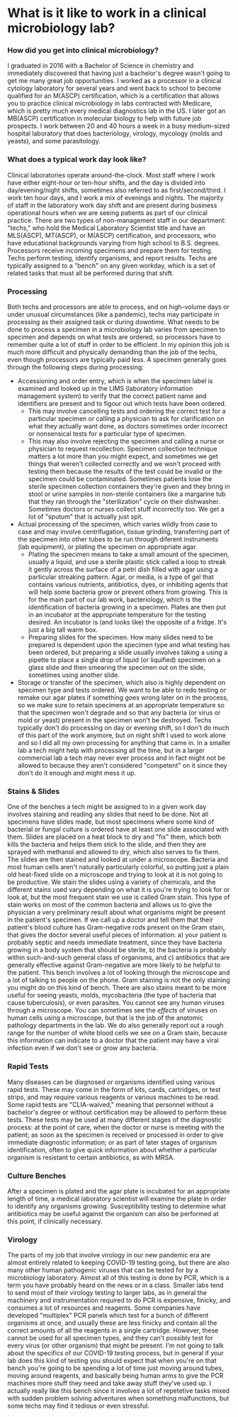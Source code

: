 # What is it like to work in a clinical microbiology lab?
### How did you get into clinical microbiology?
I graduated in 2016 with a Bachelor of Science in chemistry and immediately discovered that having just a bachelor's degree wasn't going to get me many great job opportunities. I worked as a processor in a clinical cytology laboratory for several years and went back to school to become qualified for an M(ASCP) certification, which is a certification that allows you to practice clinical microbiology in labs contracted with Medicare, which is pretty much every medical diagnostics lab in the US. I later got an MB(ASCP) certification in molecular biology to help with future job prospects. I work between 20 and 40 hours a week in a busy medium-sized hospital laboratory that does bacteriology, virology, mycology (molds and yeasts), and some parasitology. 
### What does a typical work day look like?
Clinical laboratories operate around-the-clock. Most staff where I work have either eight-hour or ten-hour shifts, and the day is divided into day/evening/night shifts, sometimes also referred to as first/second/third. I work ten hour days, and I work a mix of evenings and nights. The majority of staff in the laboratory work day shift and are present during business operational hours when we are seeing patients as part of our clinical practice. There are two types of non-management staff in our department: "techs," who hold the Medical Laboratory Scientist title and have an MLS(ASCP), MT(ASCP), or M(ASCP) certification, and processors, who have educational backgrounds varying from high school to B.S. degrees. Processors receive incoming specimens and prepare them for testing. Techs perform testing, identify organisms, and report results. Techs are typically assigned to a "bench" on any given workday, which is a set of related tasks that must all be performed during that shift. 
### Processing
Both techs and processors are able to process, and on high-volume days or under unusual circumstances (like a pandemic), techs may participate in processing as their assigned task or during downtime. What needs to be done to process a specimen in a microbiology lab varies from specimen to specimen and depends on what tests are ordered, so processors have to remember quite a lot of stuff in order to be efficient. In my opinion this job is much more difficult and physically demanding than the job of the techs, even though processors are typically paid less. A specimen generally goes through the following steps during processing:
- Accessioning and order entry, which is when the specimen label is examined and looked up in the LIMS (laboratory information management system) to verify that the correct patient name and identifiers are present and to figour out which tests have been ordered. 
  - This may involve cancelling tests and ordering the correct test for a particular specimen or calling a physician to ask for clarification on what they actually want done, as doctors sometimes order incorrect or nonsensical tests for a particular type of specimen. 
  - This may also involve rejecting the specimen and calling a nurse or physician to request recollection. Specimen collection technique matters a lot more than you might expect, and sometimes we get things that weren't collected correctly and we won't proceed with testing them because the results of the test could be invalid or the specimen could be contaminated. Sometimes patients lose the sterile specimen collection containers they're given and they bring in stool or urine samples in non-sterile containers like a margarine tub that they ran through the "sterilization" cycle on their dishwasher. Sometimes doctors or nurses collect stuff incorrectly too. We get a lot of "sputum" that is actually just spit. 
- Actual processing of the specimen, which varies wildly from case to case and may involve centrifugation, tissue grinding, transferring part of the specimen into other tubes to be run through diferent instruments (lab equipment), or plating the specimen on appropriate agar.
  - Plating the specimen means to take a small amount of the specimen, usually a liquid, and use a sterile plastic stick called a loop to streak it gently across the surface of a petri dish filled with agar using a particular streaking pattern. Agar, or media, is a type of gel that contains various nutrients, antibiotics, dyes, or inhibiting agents that will help some bacteria grow or prevent others from growing. This is for the main part of our lab work, bacteriology, which is the identification of bacteria growing in a specimen. Plates are then put in an incubator at the appropriate temperature for the testing desired. An incubator is (and looks like) the opposite of a fridge. It's just a big tall warm box. 
  - Preparing slides for the specimen. How many slides need to be prepared is dependent upon the specimen type and what testing has been ordered, but preparing a slide usually involves taking a using a pipette to place a single drop of liquid (or liquified) specimen on a glass slide and then smearing the specimen out on the slide, sometimes using another slide.
- Storage or transfer of the specimen, which also is highly dependent on specimen type and tests ordered. We want to be able to redo testing or remake our agar plates if something goes wrong later on in the process, so we make sure to retain specimens at an appropriate temperature so that the specimen won't degrade and so that any bacteria (or virus or mold or yeast) present in the specimen won't be destroyed. 
Techs typically don't do processing on day or evening shift, so I don't do much of this part of the work anymore, but on night shift I used to work alone and so I did all my own processing for anything that came in. In a smaller lab a tech might help with processing all the time, but in a larger commercial lab a tech may never ever process and in fact might not be allowed to because they aren't considered "competent" on it since they don't do it enough and might mess it up.
### Stains & Slides
One of the benches a tech might be assigned to in a given work day involves staining and reading any slides that need to be done. Not all specimens have slides made, but most specimens where some kind of bacterial or fungal culture is ordered have at least one slide associated with them. Slides are placed on a heat block to dry and "fix" them, which both kills the bacteria and helps them stick to the slide, and then they are sprayed with methanol and allowed to dry, which also serves to fix them. The slides are then stained and looked at under a microscope. Bacteria and most human cells aren't naturally particularly colorful, so putting just a plain old heat-fixed slide on a microscope and trying to look at it is not going to be productive. We stain the slides using a variety of chemicals, and the different stains used vary depending on what it is you're trying to look for or look at, but the most frequent stain we use is called Gram stain. This type of stain works on most of the common bacteria and allows us to give the physician a very preliminary result about what organisms might be present in the patient's specimen. If we call up a doctor and tell them that their patient's blood culture has Gram-negative rods present on the Gram stain, that gives the doctor several useful pieces of information: a) your patient is probably septic and needs immediate treatment, since they have bacteria growing in a body system that should be sterile, b) the bacteria is probably within such-and-such general class of organisms, and c) antibiotics that are generally effective against Gram-negative are more likely to be helpful to the patient. This bench involves a lot of looking through the microscope and a lot of talking to people on the phone.
Gram staining is not the only staining you might do on this kind of bench. There are also stains meant to be more useful for seeing yeasts, molds, mycobacteria (the type of bacteria that cause tuberculosis), or even parasites. You cannot see any human viruses through a microscope. You can sometimes see the *effects* of viruses on human cells using a microscope, but that is the job of the anatomic pathology departments in the lab. We do also generally report out a rough range for the number of white blood cells we see on a Gram stain, because this information can indicate to a doctor that the patient may have a viral infection even if we don't see or grow any bacteria. 
### Rapid Tests
Many diseases can be diagnosed or organisms identified using various rapid tests. These may come in the form of kits, cards, cartridges, or test strips, and may require various reagents or various machines to be read. Some rapid tests are "CLIA-waived," meaning that personnel without a bachelor's degree or without certification may be allowed to perform these tests. These tests may be used at many different stages of the diagnostic process: at the point of care, when the doctor or nurse is meeting with the patient; as soon as the specimen is received or processed in order to give immediate diagnostic information; or as part of later stages of organism identification, often to give quick information about whether a particular organism is resistant to certain antibiotics, as with MRSA. 
### Culture Benches
After a specimen is plated and the agar plate is incubated for an appropriate length of time, a medical laboratory scientist will examine the plate in order to identify any organisms growing. Susceptibility testing to determine what antibiotics may be useful against the organism can also be performed at this point, if clinically necessary. 
### Virology
The parts of my job that involve virology in our new pandemic era are almost entirely related to keeping COVID-19 testing going, but there are also many other human pathogenic viruses that can be tested for by a microbiology laboratory. Almost all of this testing is done by PCR, which is a term you have probably heard on the news or in a class. Smaller labs tend to send most of their virology testing to larger labs, as in general the machinery and instrumentation required to do PCR is expensive, finicky, and consumes a lot of resources and reagents. Some companies have developed "multiplex" PCR panels which test for a bunch of different organisms at once, and usually these are less finicky and contain all the correct amounts of all the reagents in a single cartridge. However, these cannot be used for all specimen types, and they can't possibly test for every virus (or other organism) that might be present. 
I'm not going to talk about the specifics of our COVID-19 testing process, but in general if your lab does this kind of testing you should expect that when you're on that bench you're going to be spending a lot of time just moving around tubes, moving around reagents, and basically being human arms to give the PCR machines more stuff they need and take away stuff they've used up. I actually really like this bench since it involves a lot of repetetive tasks mixed with sudden problem solving adventures when something malfunctions, but some techs may find it tedious or even stressful.
